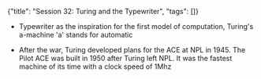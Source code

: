 {"title": "Session 32: Turing and the Typewriter", "tags": []}


* Typewriter as the inspiration for the first model of computation, Turing's a-machine
  'a' stands for automatic

* After the war, Turing developed plans for the ACE at NPL in 1945. The Pilot
  ACE was built in 1950 after Turing left NPL. It was the fastest machine of
  its time with a clock speed of 1Mhz

